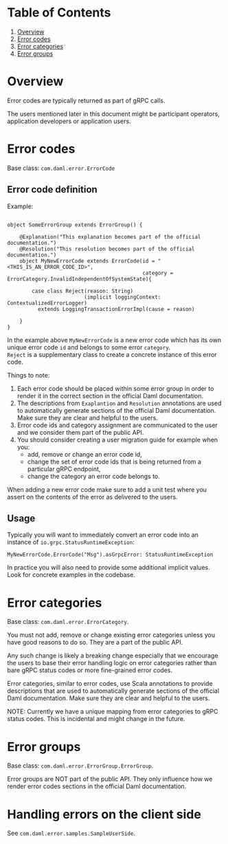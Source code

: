 # Table of Contents

1. [Overview](#overview)
1. [Error codes](#error-codes)
1. [Error categories](#error-categories)
1. [Error groups](#error-groups)

# Overview

Error codes are typically returned as part of gRPC calls.  

The users mentioned later in this document might be participant operators, application developers or application users.

# Error codes

Base class: `com.daml.error.ErrorCode`

## Error code definition

Example:
```

object SomeErrorGroup extends ErrorGroup() {
    
    @Explanation("This explanation becomes part of the official documentation.")
    @Resolution("This resolution becomes part of the official documentation.")
    object MyNewErrorCode extends ErrorCode(id = "<THIS_IS_AN_ERROR_CODE_ID>", 
                                            category = ErrorCategory.InvalidIndependentOfSystemState){
     
        case class Reject(reason: String)
                         (implicit loggingContext: ContextualizedErrorLogger) 
          extends LoggingTransactionErrorImpl(cause = reason)
    
    }                                         
}

```
In the example above `MyNewErrorCode` is a new error code which has its own unique error code `id`
and belongs to some error `category`.  
`Reject` is a supplementary class to create a concrete instance of this error code.

Things to note:
1. Each error code should be placed within some error group in order to render it in the correct section in the
   official Daml documentation.
1. The descriptions from `Exaplantion` and `Resolution` annotations are used to automatically generate sections
   of the official Daml documentation. Make sure they are clear and helpful to the users.
1. Error code ids and category assignment are communicated to the user and we consider them part of the public API.
1. You should consider creating a user migration guide for example when you:
    - add, remove or change an error code id,
    - change the set of error code ids that is being returned from a particular gRPC endpoint,
    - change the category an error code belongs to.
    
When adding a new error code make sure to add a unit test where you assert on the contents of the error as delivered to the users.


## Usage

Typically you will want to immediately convert an error code into an instance of `io.grpc.StatusRuntimeException`:

```
MyNewErrorCode.ErrorCode("Msg").asGrpcError: StatusRuntimeException
```

In practice you will also need to provide some additional implicit values. Look for concrete examples in the codebase.



# Error categories

Base class: `com.daml.error.ErrorCategory`.

You must not add, remove or change existing error categories unless you have good reasons to do so. 
They are a part of the public API.

Any such change is likely a breaking change especially that we encourage the users
to base their error handling logic on error categories rather than bare gRPC status codes or more fine-grained
error codes.

Error categories, similar to error codes, use Scala annotations to provide descriptions that are used to automatically
generate sections of the official Daml documentation. Make sure they are clear and helpful to the users.

NOTE: Currently we have a unique mapping from error categories to gRPC status codes. 
This is incidental and might change in the future.

# Error groups

Base class: `com.daml.error.ErrorGroup.ErrorGroup`.

Error groups are NOT part of the public API.
They only influence how we render error codes sections in the official Daml documentation.


# Handling errors on the client side

See `com.daml.error.samples.SampleUserSide`.
